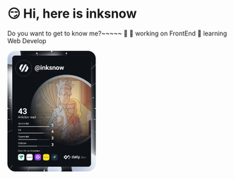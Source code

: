# 😏 Hi, here is inksnow
Do you want to get to know me?~~~~~ 🤖
🔭  working on FrontEnd
🌱  learning Web Develop

<a href="https://app.daily.dev/inksnow"><img src="https://github.com/inksnowhailong/inksnowhailong/blob/main/devcard.svg" width="200" alt="snow ink's Dev Card"/></a>
